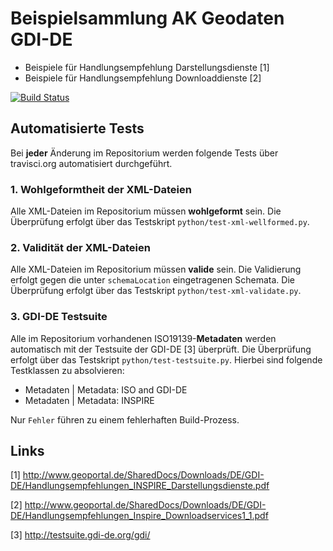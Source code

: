 # Beispielsammlung AK Geodaten GDI-DE 

* Beispiele für Handlungsempfehlung Darstellungsdienste [1]
* Beispiele für Handlungsempfehlung Downloaddienste [2]


[![Build Status](https://travis-ci.org/JuergenWeichand/ak-geodienste.svg)](https://travis-ci.org/JuergenWeichand/ak-geodienste)

## Automatisierte Tests

Bei **jeder** Änderung im Repositorium werden folgende Tests über travisci.org automatisiert durchgeführt.

### 1. Wohlgeformtheit der XML-Dateien
Alle XML-Dateien im Repositorium müssen **wohlgeformt** sein.  Die Überprüfung erfolgt über das Testskript `python/test-xml-wellformed.py`.

### 2. Validität der XML-Dateien 
Alle XML-Dateien im Repositorium müssen **valide** sein. Die Validierung erfolgt gegen die unter `schemaLocation` eingetragenen Schemata. Die Überprüfung erfolgt über das Testskript `python/test-xml-validate.py`.

### 3. GDI-DE Testsuite
Alle im Repositorium vorhandenen ISO19139-**Metadaten** werden automatisch mit der Testsuite der GDI-DE [3] überprüft. Die Überprüfung erfolgt über das Testskript `python/test-testsuite.py`.
Hierbei sind folgende Testklassen zu absolvieren:

* Metadaten | Metadata: ISO and GDI-DE
* Metadaten | Metadata: INSPIRE

Nur `Fehler` führen zu einem fehlerhaften Build-Prozess.

## Links

[1] http://www.geoportal.de/SharedDocs/Downloads/DE/GDI-DE/Handlungsempfehlungen_INSPIRE_Darstellungsdienste.pdf

[2] http://www.geoportal.de/SharedDocs/Downloads/DE/GDI-DE/Handlungsempfehlungen_Inspire_Downloadservices1_1.pdf

[3] http://testsuite.gdi-de.org/gdi/
